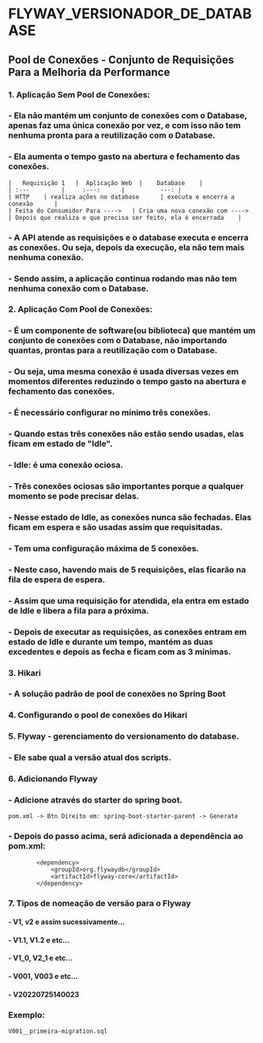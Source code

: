 # FLYWAY_VERSIONADOR_DE_DATABASE
## Pool de Conexões - Conjunto de Requisições Para a Melhoria da Performance
### 1. Aplicação Sem Pool de Conexões:
### - Ela não mantém um conjunto de conexões com o Database, apenas faz uma única conexão por vez, e com isso não tem nenhuma pronta para a reutilização com o Database.
### - Ela aumenta o tempo gasto na abertura e fechamento das conexões.
````
|   Requisição 1   |  Aplicação Web  |    Database    |
| :---         |     :---:      |          ---: |
| HTTP    | realiza ações no database      | executa e encerra a conexão      |
| Feita do Consumidor Para ---->   | Cria uma nova conexão com ---->     | Depois que realiza o que precisa ser feito, ela é encerrada    |
````
### - A API atende as requisições e o database executa e encerra as conexões. Ou seja, depois da execução, ela não tem mais nenhuma conexão.
### - Sendo assim, a aplicação continua rodando mas não tem nenhuma conexão com o Database.


### 2. Aplicação Com Pool de Conexões:
### - É um componente de software(ou biblioteca) que mantém um conjunto de conexões com o Database, não importando quantas, prontas para a reutilização com o Database.
### - Ou seja, uma mesma conexão é usada diversas vezes em momentos diferentes reduzindo o tempo gasto na abertura e fechamento das conexões.
### - É necessário configurar no mínimo três conexões.
### - Quando estas três conexões não estão sendo usadas, elas ficam em estado de "Idle".
### - Idle: é uma conexão ociosa.
### - Três conexões ociosas são importantes porque a qualquer momento se pode precisar delas.
### - Nesse estado de Idle, as conexões nunca são fechadas. Elas ficam em espera e são usadas assim que requisitadas.
### - Tem uma configuração máxima de 5 conexões.
### - Neste caso, havendo mais de 5 requisições, elas ficarão na fila de espera de espera.
### - Assim que uma requisição for atendida, ela entra em estado de Idle e libera a fila para a próxima.
### - Depois de executar as requisições, as conexões entram em estado de Idle e durante um tempo, mantém as duas excedentes e depois as fecha e ficam com as 3 mínimas.

### 3. Hikari
### - A solução padrão de pool de conexões no Spring Boot
### 4. Configurando o pool de conexões do Hikari

### 5. Flyway - gerenciamento do versionamento do database.
### - Ele sabe qual a versão atual dos scripts.
### 6. Adicionando Flyway
### - Adicione através do starter do spring boot.
````
pom.xml -> Btn Direito em: spring-boot-starter-parent -> Generate
````
### - Depois do passo acima, será adicionada a dependência ao pom.xml:
````
        <dependency>
            <groupId>org.flywaydb</groupId>
            <artifactId>flyway-core</artifactId>
        </dependency>
````

### 7. Tipos de nomeação de versão para o Flyway
#### - V1, v2 e assim sucessivamente...
#### - V1.1, V1.2 e etc...
#### - V1_0, V2_1 e etc...
#### - V001, V003 e etc...
#### - V20220725140023
### Exemplo:
````
V001__primeira-migration.sql
````
